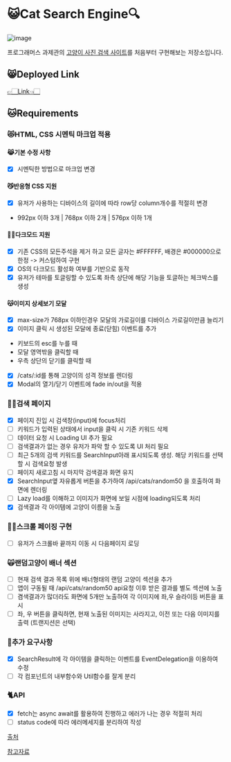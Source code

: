 # 😺Cat Search Engine🔍

![image](https://user-images.githubusercontent.com/67324487/201721417-8b7a28a2-46f8-4cc6-93d4-35f9b52f3207.png)

프로그래머스 과제관의 [고양이 사진 검색 사이트](https://school.programmers.co.kr/skill_check_assignments/4)를 처음부터 구현해보는 저장소입니다.

## 😸Deployed Link
[👉🏻Link👈🏻](https://cat-search-engine.netlify.app)


## 🐱Requirements

### 😻HTML, CSS 시멘틱 마크업 적용

#### 😹기본 수정 사항
- [x] 시멘틱한 방법으로 마크업 변경

#### 😼반응형 CSS 지원
- [x] 유저가 사용하는 디바이스의 길이에 따라 row당 column개수를 적절히 변경
- 992px 이하 3개 |	768px 이하 2개	| 576px 이하 1개

#### 🐱‍👤다크모드 지원
- [x] 기존 CSS의 모든주석을 제거 하고 모든 글자는 #FFFFFF, 배경은 #000000으로 한정 -> 커스텀하여 구현
- [x] OS의 다크모드 활성화 여부를 기반으로 동작
- [x] 유저가 테마를 토글링할 수 있도록 좌측 상단에 해당 기능을 토글하는 체크박스를 생성

#### 😽이미지 상세보기 모달
- [x] max-size가 768px 이하인경우 모달의 가로길이를 디바이스 가로길이만큼 늘리기
- [x] 이미지 클릭 시 생성된 모달에 종료(닫힘) 이벤트를 추가
- 키보드의 esc를 누를 때
- 모달 영역밖을 클릭할 때
- 우측 상단의 닫기를 클릭할 때
- [x] /cats/:id를 통해 고양이의 성격 정보를 렌더링
- [x] Modal의 열기/닫기 이벤트에 fade in/out을 적용

### 🐱‍💻검색 페이지
- [x] 페이지 진입 시 검색창(input)에 focus처리
- [ ] 키워드가 입력된 상태에서 input을 클릭 시 기존 키워드 삭제
- [ ] 데이터 요청 시 Loading UI 추가 필요
- [ ] 검색결과가 없는 경우 유저가 파악 할 수 있도록 UI 처리 필요
- [ ] 최근 5개의 검색 키워드를 SearchInput아래 표시되도록 생성. 해당 키워드를 선택할 시 검색요청 발생
- [ ] 페이지 새로고침 시 마지막 검색결과 화면 유지
- [x] SearchInput옆 자유롭게 버튼을 추가하여 /api/cats/random50 을 호출하여 화면에 렌더링
- [ ] Lazy load를 이해하고 이미지가 화면에 보일 시점에 loading되도록 처리
- [x] 검색결과 각 아이템에 고양이 이름을 노출

### 🐱‍🏍스크롤 페이징 구현
- [ ] 유저가 스크롤바 끝까지 이동 시 다음페이지 로딩

### 🙀랜덤고양이 배너 섹션
- [ ] 현재 검색 결과 목록 위에 배너형태의 랜덤 고양이 섹션을 추가
- [ ] 앱이 구동될 때 /api/cats/random50 api요청 이후 받은 결과를 별도 섹션에 노출
- [ ] 겸색결과가 많더라도 화면에 5개만 노출하여 각 이미지에 좌,우 슬라이등 버튼을 표시
- [ ] 좌, 우 버튼을 클릭하면, 현재 노출된 이미지는 사라지고, 이전 또는 다음 이미지를 출력 (트랜지션은 선택)

### 🦁추가 요구사항
- [x] SearchResult에 각 아이템을 클릭하는 이벤트를 EventDelegation을 이용하여 수정
- [ ] 각 컴포넌트의 내부함수와 Util함수를 잘게 분리

### 🐈API
- [x] fetch는 async await를 활용하여 진행하고 에러가 나는 경우 적절히 처리
- [ ] status code에 따라 에러메세지를 분리하여 작성

[출처](https://velog.io/@z6su3/%ED%94%84%EB%A1%9C%EA%B7%B8%EB%9E%98%EB%A8%B8%EC%8A%A4-%EA%B3%A0%EC%96%91%EC%9D%B4-%EC%82%AC%EC%A7%84-%EA%B2%80%EC%83%89-%EC%82%AC%EC%9D%B4%ED%8A%B8-%EB%B6%84%EC%84%9D-%EC%83%81%EC%84%B8)

[참고자료](https://github.com/woohyeonjo/ilovecat-javascript)
